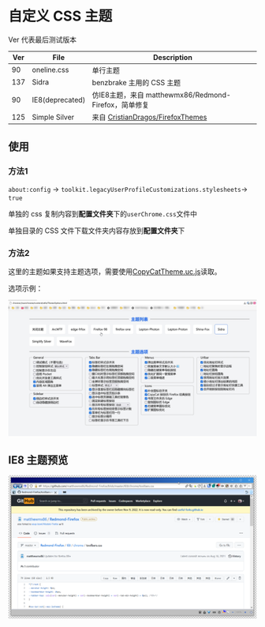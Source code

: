 # 自定义 CSS 主题

Ver 代表最后测试版本

| Ver  | File            | Description                                                  |
| ---- | --------------- | ------------------------------------------------------------ |
| 90   | oneline.css     | 单行主题                                                     |
| 137  | Sidra           | benzbrake 主用的 CSS 主题                                    |
| 90   | IE8(deprecated) | 仿IE8主题，来自 matthewmx86/Redmond-Firefox，简单修复        |
| 125  | Simple Silver   | 来自 [CristianDragos/FirefoxThemes](https://github.com/CristianDragos/FirefoxThemes/) |

## 使用

### 方法1

`about:config` → `toolkit.legacyUserProfileCustomizations.stylesheets`→ `true`

单独的 css 复制内容到**配置文件夹**下的`userChrome.css`文件中

单独目录的 CSS 文件下载文件夹内容存放到**配置文件夹**下

### 方法2

这里的主题如果支持主题选项，需要使用[CopyCatTheme.uc.js](https://github.com/benzBrake/FirefoxCustomize/blob/master/userChromeJS/CopyCatTheme.uc.js)读取。

选项示例：

![](images/options_preview.jpg)

## IE8 主题预览

![IE8](images\IE8.png)